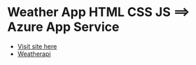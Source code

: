 # Weather App HTML CSS JS ==> Azure App Service

- [Visit site here ](https://white-beach-07aead91e.5.azurestaticapps.net/)
- [Weatherapi ](https://www.weatherapi.com/)
